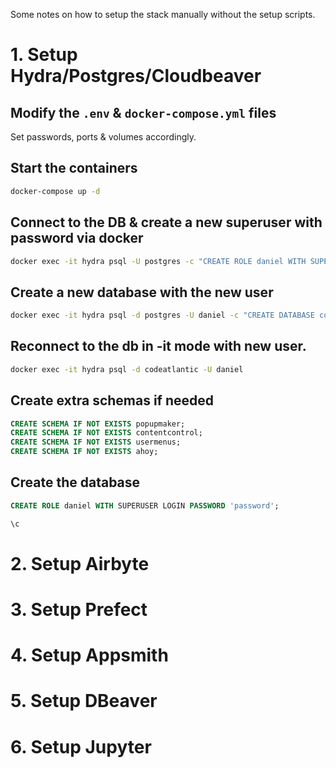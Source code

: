 Some notes on how to setup the stack manually without the setup scripts.

# 1. Setup Hydra/Postgres/Cloudbeaver

## Modify the `.env` & `docker-compose.yml` files

Set passwords, ports & volumes accordingly.

## Start the containers

```bash
docker-compose up -d
```

## Connect to the DB & create a new superuser with password via docker

```bash
docker exec -it hydra psql -U postgres -c "CREATE ROLE daniel WITH SUPERUSER LOGIN PASSWORD 'password';"
```

## Create a new database with the new user

```bash
docker exec -it hydra psql -d postgres -U daniel -c "CREATE DATABASE codeatlantic;"
```

## Reconnect to the db in -it mode with new user.

```bash
docker exec -it hydra psql -d codeatlantic -U daniel
```

## Create extra schemas if needed

```sql
CREATE SCHEMA IF NOT EXISTS popupmaker;
CREATE SCHEMA IF NOT EXISTS contentcontrol;
CREATE SCHEMA IF NOT EXISTS usermenus;
CREATE SCHEMA IF NOT EXISTS ahoy;
```




## Create the database

```sql
CREATE ROLE daniel WITH SUPERUSER LOGIN PASSWORD 'password';

\c
```


# 2. Setup Airbyte

# 3. Setup Prefect

# 4. Setup Appsmith

# 5. Setup DBeaver

# 6. Setup Jupyter
